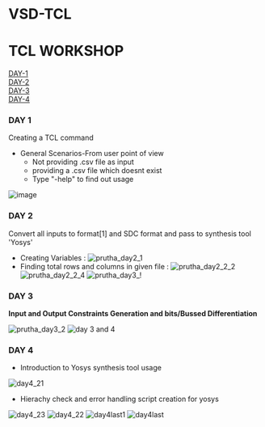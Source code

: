 # VSD-TCL
# TCL WORKSHOP

[DAY-1](#DAY-1)<br/>
[DAY-2](#DAY-2)<br/>
[DAY-3](#DAY-3)<br/>
[DAY-4](#DAY-4)<br/>


### DAY 1
Creating a TCL command
+ General Scenarios-From user point of view
  - Not providing .csv file as input
  - providing a .csv file which doesnt exist
  - Type "-help" to find out usage
  
![image](https://github.com/PruthaVernekar/VSD-TCL/assets/89785844/8d2619ff-6e42-43e1-9a4c-8b427da15875)

### DAY 2
Convert all inputs to format[1] and SDC format and pass to synthesis tool 'Yosys' 
- Creating Variables :
![prutha_day2_1](https://github.com/PruthaVernekar/VSD-TCL/assets/89785844/f10ada53-108b-49b1-8374-360d083c1282)
- Finding total rows and columns in given file :
![prutha_day2_2_2](https://github.com/PruthaVernekar/VSD-TCL/assets/89785844/0c3648d2-72ef-40de-8780-f29adf834f3b)
![prutha_day2_2_4](https://github.com/PruthaVernekar/VSD-TCL/assets/89785844/b80f1a3f-050f-4eb6-a818-b8bab5bc6f43)
![prutha_day3_!](https://github.com/PruthaVernekar/VSD-TCL/assets/89785844/b92d5d30-7b16-41d6-bc3d-8563cb4cb73d)

### DAY 3
**Input and Output Constraints Generation and bits/Bussed Differentiation**

![prutha_day3_2](https://github.com/PruthaVernekar/VSD-TCL/assets/89785844/ac057d49-58eb-4e43-8085-b6b4604b2134)
![day 3 and 4](https://github.com/PruthaVernekar/VSD-TCL/assets/89785844/b1993486-94a8-4732-89c8-969d45bf8166)

### DAY 4
- Introduction to Yosys synthesis tool usage

![day4_21](https://github.com/PruthaVernekar/VSD-TCL/assets/89785844/0572cded-4702-491b-a416-e9650c83b38d)

- Hierachy check and error handling script creation for yosys

![day4_23](https://github.com/PruthaVernekar/VSD-TCL/assets/89785844/e82b565d-56ee-48d2-a4cc-636997d605c7)
![day4_22](https://github.com/PruthaVernekar/VSD-TCL/assets/89785844/e9c4e6b7-225c-4698-a078-db703a7335c8)
![day4last1](https://github.com/PruthaVernekar/VSD-TCL/assets/89785844/f72950ec-6651-4f1d-88ff-91e40431486d)
![day4last](https://github.com/PruthaVernekar/VSD-TCL/assets/89785844/d50d51c4-0db1-4e8d-bfd5-2b5bdfd4d556)











